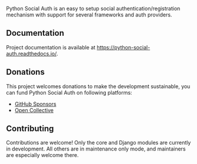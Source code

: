 Python Social Auth is an easy to setup social authentication/registration mechanism with support for several frameworks and auth providers.

## Documentation

Project documentation is available at https://python-social-auth.readthedocs.io/.

## Donations

This project welcomes donations to make the development sustainable, you can fund Python Social Auth on following platforms:

* [GitHub Sponsors](https://github.com/sponsors/python-social-auth/)
* [Open Collective](https://opencollective.com/python-social-auth)

## Contributing

Contributions are welcome! Only the core and Django modules are currently in development. All others are in maintenance only mode, and maintainers are especially welcome there.
